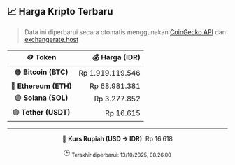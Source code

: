 

<!-- HARGA_KRIPTO -->
## 📈 Harga Kripto Terbaru

> Data ini diperbarui secara otomatis menggunakan [CoinGecko API](https://www.coingecko.com/) dan [exchangerate.host](https://exchangerate.host/)

<div align="center">

| 🪙 Token | 💰 Harga (IDR) |
|:------:|---------------:|
| 🟠 **Bitcoin (BTC)**   | Rp 1.919.119.546 |
| 🔵 **Ethereum (ETH)**  | Rp 68.981.381 |
| 🟣 **Solana (SOL)**    | Rp 3.277.852 |
| 🟢 **Tether (USDT)**   | Rp 16.615 |

---

💱 **Kurs Rupiah (USD → IDR)**: Rp 16.618

🕒 <sub>Terakhir diperbarui: 13/10/2025, 08.26.00</sub>

</div>
<!-- /HARGA_KRIPTO -->